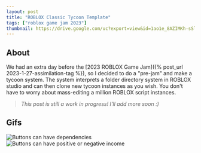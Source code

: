 ```yaml
---
layout: post
title: "ROBLOX Classic Tycoon Template"
tags: ["roblox game jam 2023"]
thumbnail: https://drive.google.com/uc?export=view&id=1ao1e_8AZIMKh-sSljkzR7rfj8fKmb9bQ
---
```


## About

We had an extra day before the [2023 ROBLOX Game Jam]({% post_url 2023-1-27-assimilation-tag %}), so I decided to do a "pre-jam" and make a tycoon system. The system interprets a folder directory system in ROBLOX studio and can then clone new tycoon instances as you wish. You don't have to worry about mass-editing a million ROBLOX script instances.

> _This post is still a work in progress! I'll add more soon :)_

## Gifs

![Buttons can have dependencies](https://drive.google.com/uc?export=view&id=1Uc1NmVwgJCAMLFVPwuv3_FvHHEaBYNXn)
![Buttons can have positive or negative income](https://drive.google.com/uc?export=view&id=1ao1e_8AZIMKh-sSljkzR7rfj8fKmb9bQ)
